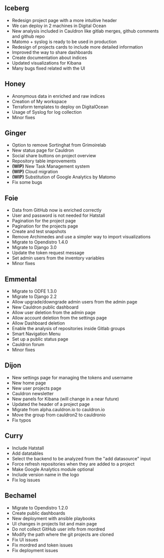 
## Iceberg
- Redesign project page with a more intuitive header
- We can deploy in 2 machines in Digital Ocean
- New analysis included in Cauldron like gitlab merges, github comments and github repo
- Matomo + syslog is ready to be used in production
- Redesign of projects cards to include more detailed information
- Improved the way to share dashboards
- Create documentation about indices
- Updated visualizations for Kibana
- Many bugs fixed related with the UI


## Honey
 - Anonymous data in enriched and raw indices
 - Creation of My workspace
 - Terraform templates to deploy on DigitalOcean
 - Usage of Syslog for log collection
 - Minor fixes

## Ginger
 - Option to remove Sortinghat from Grimoirelab
 - New status page for Cauldron
 - Social share buttons on project overview
 - Repository table improvements
 - **(WIP)** New Task Management system
 - **(WIP)** Cloud migration
 - **(WIP)** Substitution of Google Analytics by Matomo
 - Fix some bugs


## Foie
- Data from GitHub now is enriched correctly
- User and password is not needed for Hatstall
- Pagination for the project page
- Pagination for the projects page
- Create and test snapshots
- Remove Archimedes and use a simpler way to import visualizations
- Migrate to Opendistro 1.4.0
- Migrate to Django 3.0
- Update the token request message
- Set admin users from the inventory variables
- Minor fixes


## Emmental

- Migrate to ODFE 1.3.0
- Migrate to Django 2.2
- Allow upgrade/downgrade admin users from the admin page
- New Cauldron public dashboard
- Allow user deletion from the admin page
- Allow account deletion from the settings page
- Allow Dashboard deletion
- Enable the analysis of repositories inside Gitlab groups
- Smart Navigation Menu
- Set up a public status page
- Cauldron forum
- Minor fixes


## Dijon

- New settings page for managing the tokens and username
- New home page
- New user projects page
- Cauldron newsletter
- New panels for Kibana (will change in a near future)
- Updated the header of a project page
- Migrate from alpha.cauldron.io to cauldron.io
- Move the group from cauldron2 to cauldronio
- Fix typos


## Curry

- Include Hatstall
- Add datatables
- Select the backend to be analyzed from the "add datasource" input
- Force refresh repositories when they are added to a project
- Make Google Analytics module optional
- Include version name in the logo
- Fix log issues


## Bechamel

- Migrate to Opendistro 1.2.0
- Create public dashboards
- New deployment with ansible playbooks
- UI changes in projects list and main page
- Do not collect GitHub user info from mordred
- Modify the path where the git projects are cloned
- Fix UI issues
- Fix mordred and token issues
- Fix deployment issues
